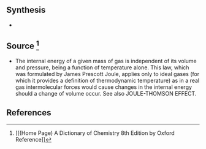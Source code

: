 ## Synthesis
- 
## Source [^1]
- The internal energy of a given mass of gas is independent of its volume and pressure, being a function of temperature alone. This law, which was formulated by James Prescott Joule, applies only to ideal gases (for which it provides a definition of thermodynamic temperature) as in a real gas intermolecular forces would cause changes in the internal energy should a change of volume occur. See also JOULE-THOMSON EFFECT.
## References

[^1]: [[(Home Page) A Dictionary of Chemistry 8th Edition by Oxford Reference]]